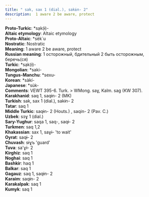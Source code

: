 ```yaml
---
title: " sak, sax 1 (dial.), sakɨn- 2"
description:  1 aware 2 be aware, protect
---
```


<strong>Proto-Turkic</strong>:  *sạk(ɨ)-<br>
<strong>Altaic etymology</strong>:  Altaic etymology<br>
<strong> Proto-Altaic</strong>:  *sèk`u<br>
<strong>Nostratic</strong>:  Nostratic<br>
<strong>Meaning</strong>:  1 aware 2 be aware, protect<br>
<strong>Russian meaning</strong>:  1 осторожный, бдительный 2 быть осторожным, беречь(ся)<br>
<strong>Turkic</strong>:  *sạk(ɨ)-<br>
<strong>Mongolian</strong>:  *saki-<br>
<strong>Tungus-Manchu</strong>:  *sexu-<br>
<strong>Korean</strong>:  *sàkí-<br>
<strong>Japanese</strong>:  *sùk-<br>
<strong>Comments</strong>:  VEWT 395-6. Turk. > WMong. saɣ, Kalm. sag (KW 307).<br>
<strong>Karakhanid</strong>:  saq 1, saqɨn- 2 (MK)<br>
<strong>Turkish</strong>:  sak, sax 1 (dial.), sakɨn- 2<br>
<strong>Tatar</strong>:  saq 1<br>
<strong>Middle Turkic</strong>:  saqɨn- 2 (Houts.) , saqin- 2 (Pav. C.)<br>
<strong>Uzbek</strong>:  sɔɣ 1 (dial.)<br>
<strong>Sary-Yughur</strong>:  saqa 1, saq-, saqɨ- 2<br>
<strong>Turkmen</strong>:  saq 1,2<br>
<strong>Khakassian</strong>:  sax 1, saɣɨ- 'to wait'<br>
<strong>Oyrat</strong>:  saqɨ- 2<br>
<strong>Chuvash</strong>:  sɨɣъ 'guard'<br>
<strong>Tuva</strong>:  sa'ɣɨ- 2<br>
<strong>Kirghiz</strong>:  saq 1<br>
<strong>Noghai</strong>:  saq 1<br>
<strong>Bashkir</strong>:  haq 1<br>
<strong>Balkar</strong>:  saq 1<br>
<strong>Gagauz</strong>:  saq 1, saqɨn- 2<br>
<strong>Karaim</strong>:  saqɨn- 2<br>
<strong>Karakalpak</strong>:  saq 1<br>
<strong>Kumyk</strong>:  saq 1<br>


